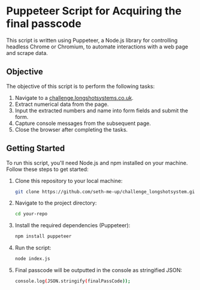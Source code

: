# Puppeteer Script for Acquiring the final passcode

This script is written using Puppeteer, a Node.js library for controlling headless Chrome or Chromium, to automate interactions with a web page and scrape data.

## Objective

The objective of this script is to perform the following tasks:

1. Navigate to a [challenge.longshotsystems.co.uk](https://challenge.longshotsystems.co.uk/go).
2. Extract numerical data from the page.
3. Input the extracted numbers and name into form fields and submit the form.
4. Capture console messages from the subsequent page.
5. Close the browser after completing the tasks.

## Getting Started

To run this script, you'll need Node.js and npm installed on your machine. Follow these steps to get started:

1. Clone this repository to your local machine:

   ```bash
   git clone https://github.com/seth-me-up/challenge_longshotsystem.git
2. Navigate to the project directory:

    ```bash
   cd your-repo
3. Install the required dependencies (Puppeteer):

    ```bash
   npm install puppeteer
4. Run the script:

    ```bash
   node index.js
5. Final passcode will be outputted in the console as stringified JSON:

    ```bash
   console.log(JSON.stringify(finalPassCode));